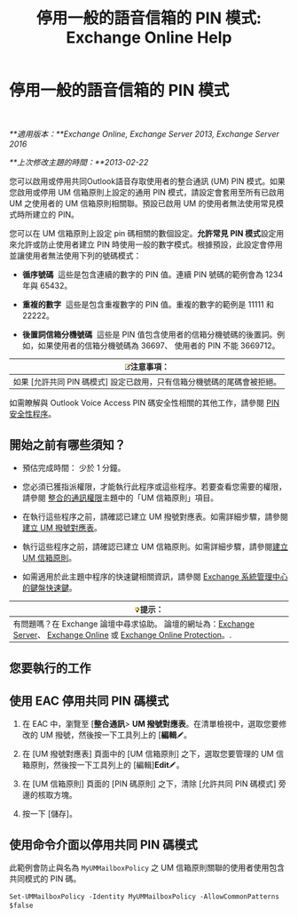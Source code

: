 ﻿---
title: '停用一般的語音信箱的 PIN 模式: Exchange Online Help'
TOCTitle: 停用一般的語音信箱的 PIN 模式
ms:assetid: eecc40ae-fac7-41e4-a1e1-16330f4462a3
ms:mtpsurl: https://technet.microsoft.com/zh-tw/library/Bb125160(v=EXCHG.150)
ms:contentKeyID: 50554103
ms.date: 05/23/2018
mtps_version: v=EXCHG.150
ms.translationtype: MT
---

# 停用一般的語音信箱的 PIN 模式

 

_**適用版本：**Exchange Online, Exchange Server 2013, Exchange Server 2016_

_**上次修改主題的時間：**2013-02-22_

您可以啟用或停用共同Outlook語音存取使用者的整合通訊 (UM) PIN 模式。如果您啟用或停用 UM 信箱原則上設定的通用 PIN 模式，請設定會套用至所有已啟用 UM 之使用者的 UM 信箱原則相關聯。預設已啟用 UM 的使用者無法使用常見模式時所建立的 PIN。

您可以在 UM 信箱原則上設定 pin 碼相關的數個設定。**允許常見 PIN 模式**設定用來允許或防止使用者建立 PIN 時使用一般的數字模式。根據預設，此設定會停用並讓使用者無法使用下列的號碼模式：

  - **循序號碼**  這些是包含連續的數字的 PIN 值。連續 PIN 號碼的範例會為 1234年與 65432。

  - **重複的數字**  這些是包含重複數字的 PIN 值。重複的數字的範例是 11111 和 22222。

  - **後置詞信箱分機號碼**  這些是 PIN 值包含使用者的信箱分機號碼的後置詞。例如，如果使用者的信箱分機號碼為 36697、 使用者的 PIN 不能 3669712。

<table>
<thead>
<tr class="header">
<th><img src="images/Bb124558.note(EXCHG.150).gif" title="注意事項" alt="注意事項" />注意事項：</th>
</tr>
</thead>
<tbody>
<tr class="odd">
<td>如果 [允許共同 PIN 碼模式] 設定已啟用，只有信箱分機號碼的尾碼會被拒絕。</td>
</tr>
</tbody>
</table>


如需瞭解與 Outlook Voice Access PIN 碼安全性相關的其他工作，請參閱 [PIN 安全性程序](pin-security-procedures-exchange-2013-help.md)。

## 開始之前有哪些須知？

  - 預估完成時間： 少於 1 分鐘。

  - 您必須已獲指派權限，才能執行此程序或這些程序。若要查看您需要的權限，請參閱 [整合的通訊權限](unified-messaging-permissions-exchange-2013-help.md)主題中的「UM 信箱原則」項目。

  - 在執行這些程序之前，請確認已建立 UM 撥號對應表。如需詳細步驟，請參閱[建立 UM 撥號對應表](create-a-um-dial-plan-exchange-2013-help.md)。

  - 執行這些程序之前，請確認已建立 UM 信箱原則。如需詳細步驟，請參閱[建立 UM 信箱原則](create-a-um-mailbox-policy-exchange-2013-help.md)。

  - 如需適用於此主題中程序的快速鍵相關資訊，請參閱 [Exchange 系統管理中心的鍵盤快速鍵](keyboard-shortcuts-in-the-exchange-admin-center-exchange-online-protection-help.md)。

<table>
<thead>
<tr class="header">
<th><img src="images/Bb124558.tip(EXCHG.150).gif" title="提示" alt="提示" />提示：</th>
</tr>
</thead>
<tbody>
<tr class="odd">
<td>有問題嗎？在 Exchange 論壇中尋求協助。 論壇的網址為：<a href="https://go.microsoft.com/fwlink/p/?linkid=60612">Exchange Server</a>、 <a href="https://go.microsoft.com/fwlink/p/?linkid=267542">Exchange Online</a> 或 <a href="https://go.microsoft.com/fwlink/p/?linkid=285351">Exchange Online Protection</a>。.</td>
</tr>
</tbody>
</table>


## 您要執行的工作

## 使用 EAC 停用共同 PIN 碼模式

1.  在 EAC 中，瀏覽至 \[**整合通訊**\> **UM 撥號對應表**。在清單檢視中，選取您要修改的 UM 撥號，然後按一下工具列上的 \[**編輯**![編輯圖示](images/JJ218640.6f53ccb2-1f13-4c02-bea0-30690e6ea71d(EXCHG.150).gif "編輯圖示")。

2.  在 \[UM 撥號對應表\] 頁面中的 \[UM 信箱原則\] 之下，選取您要管理的 UM 信箱原則，然後按一下工具列上的 \[編輯\]**Edit**![編輯圖示](images/JJ218640.6f53ccb2-1f13-4c02-bea0-30690e6ea71d(EXCHG.150).gif "編輯圖示")。

3.  在 \[UM 信箱原則\] 頁面的 \[PIN 碼原則\] 之下，清除 \[允許共同 PIN 碼模式\] 旁邊的核取方塊。

4.  按一下 \[儲存\]。

## 使用命令介面以停用共同 PIN 碼模式

此範例會防止與名為 `MyUMMailboxPolicy` 之 UM 信箱原則關聯的使用者使用包含共同模式的 PIN 碼。

    Set-UMMailboxPolicy -Identity MyUMMailboxPolicy -AllowCommonPatterns $false

